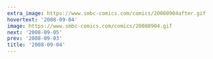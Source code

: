 ```yaml
---
extra_image: https://www.smbc-comics.com/comics/20080904after.gif
hovertext: '2008-09-04'
image: https://www.smbc-comics.com/comics/20080904.gif
next: '2008-09-05'
prev: '2008-09-03'
title: '2008-09-04'
---
```

